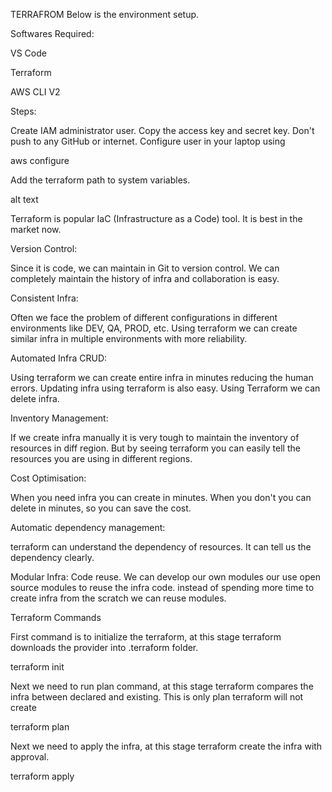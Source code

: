 TERRAFROM
Below is the environment setup.

Softwares Required:

VS Code

Terraform

AWS CLI V2

Steps:

Create IAM administrator user. Copy the access key and secret key. Don't push to any GitHub or internet.
Configure user in your laptop using

aws configure

Add the terraform path to system variables.

alt text

Terraform is popular IaC (Infrastructure as a Code) tool. It is best in the market now.

Version Control:

Since it is code, we can maintain in Git to version control. We can completely maintain the history of infra and collaboration is easy.

Consistent Infra:

Often we face the problem of different configurations in different environments like DEV, QA, PROD, etc. Using terraform we can create similar infra in multiple environments with more reliability.

Automated Infra CRUD:

Using terraform we can create entire infra in minutes reducing the human errors. Updating infra using terraform is also easy. Using Terraform we can delete infra.

Inventory Management:

If we create infra manually it is very tough to maintain the inventory of resources in diff region. But by seeing terraform you can easily tell the resources you are using in different regions.

Cost Optimisation:

When you need infra you can create in minutes. When you don't you can delete in minutes, so you can save the cost.

Automatic dependency management:

terraform can understand the dependency of resources. It can tell us the dependency clearly.

Modular Infra:
Code reuse. We can develop our own modules our use open source modules to reuse the infra code. instead of spending more time to create infra from the scratch we can reuse modules.

Terraform Commands

First command is to initialize the terraform, at this stage terraform downloads the provider into .terraform folder.

terraform init

Next we need to run plan command, at this stage terraform compares the infra between declared and existing. This is only plan terraform will not create

terraform plan

Next we need to apply the infra, at this stage terraform create the infra with approval.

terraform apply
